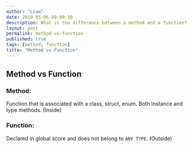 ```yaml
---
author: "Liam"
date: 2019-05-06 00:00:10
description: What is the difference between a method and a function?
layout: post
permalink: method-vs-function
published: true
tags: [method, function]
title: "Method vs Function"
---
```


## Method vs Function

### Method:
Function that is associated with a class, struct, enum. Both instance and type methods. (Inside)

### Function:
Declared in global score and does not belong to `ANY TYPE`. (Outside)
